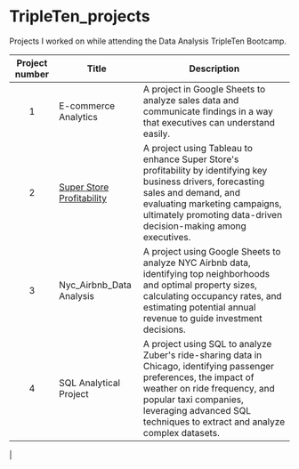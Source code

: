# TripleTen_projects
Projects I worked on while attending the Data Analysis TripleTen Bootcamp.


| Project number | Title | Description |
| :-----------: | ----------- |----------- |
| 1 |E-commerce Analytics | A project in Google Sheets to analyze sales data and communicate findings in a way that executives can understand easily. |
| 2 | [Super Store Profitability ](https://public.tableau.com/app/profile/mark.giddings/viz/SavingSuperStore_17181733780160/TwoBiggestProfitCentersLossMakers) | A project using Tableau to enhance Super Store's profitability by identifying key business drivers, forecasting sales and demand, and evaluating marketing campaigns, ultimately promoting data-driven decision-making among executives. |
| 3 | Nyc_Airbnb_Data Analysis | A project using Google Sheets to analyze NYC Airbnb data, identifying top neighborhoods and optimal property sizes, calculating occupancy rates, and estimating potential annual revenue to guide investment decisions. |
| 4 | SQL Analytical Project |A project using SQL to analyze Zuber's ride-sharing data in Chicago, identifying passenger preferences, the impact of weather on ride frequency, and popular taxi companies, leveraging advanced SQL techniques to extract and analyze complex datasets.
 |
